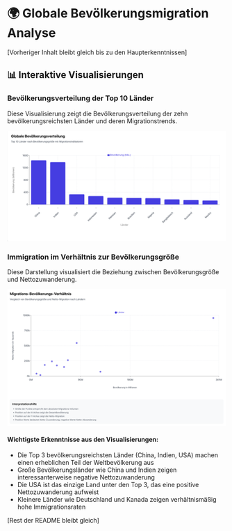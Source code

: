 # 🌍 Globale Bevölkerungsmigration Analyse

[Vorheriger Inhalt bleibt gleich bis zu den Haupterkenntnissen]

## 📊 Interaktive Visualisierungen

### Bevölkerungsverteilung der Top 10 Länder
Diese Visualisierung zeigt die Bevölkerungsverteilung der zehn bevölkerungsreichsten Länder und deren Migrationstrends.

![Bevölkerungsverteilung](/images/population_distribution.png)

### Immigration im Verhältnis zur Bevölkerungsgröße
Diese Darstellung visualisiert die Beziehung zwischen Bevölkerungsgröße und Nettozuwanderung.

![Migrationstrends](/images/migration_trends.png)

#### Wichtigste Erkenntnisse aus den Visualisierungen:
- Die Top 3 bevölkerungsreichsten Länder (China, Indien, USA) machen einen erheblichen Teil der Weltbevölkerung aus
- Große Bevölkerungsländer wie China und Indien zeigen interessanterweise negative Nettozuwanderung
- Die USA ist das einzige Land unter den Top 3, das eine positive Nettozuwanderung aufweist
- Kleinere Länder wie Deutschland und Kanada zeigen verhältnismäßig hohe Immigrationsraten

[Rest der README bleibt gleich]